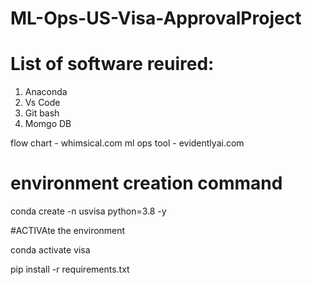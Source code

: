 # ML-Ops-US-Visa-ApprovalProject

# List of software reuired:
 1. Anaconda
 2. Vs Code
 3. Git bash 
 4. Momgo DB

flow chart - whimsical.com
ml ops tool - evidentlyai.com

# environment creation command

conda create -n usvisa python=3.8 -y

#ACTIVAte the environment

conda activate visa

pip install -r requirements.txt
